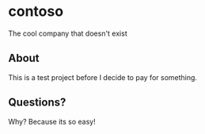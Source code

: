 # contoso
The cool company that doesn't exist

## About
This is a test project before I decide to pay for something.

## Questions?
Why? Because its so easy!
